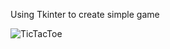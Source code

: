 Using Tkinter to create simple game

![TicTacToe](https://github.com/user-attachments/assets/321d9efd-4681-4070-8881-5c763593e2d3)
